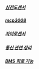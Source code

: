 ##### [심전도센서](https://stealth-waste-ece.notion.site/e95b959dcf67423da65ab043f763c51d)
##### [mcp3008](https://stealth-waste-ece.notion.site/MCP3008-4fd0de318ec54b23968458ff761f21f1)
##### [자이로센서](https://stealth-waste-ece.notion.site/10b26a1fa9124847a448e6cb86fa92ab)
##### [통신 관련 정리](https://stealth-waste-ece.notion.site/SPI-I2C-1c3f868086054118abe67db784262e8c)
##### [BMS 회로 기능](https://www.youtube.com/watch?v=QO31CFpId4s)
